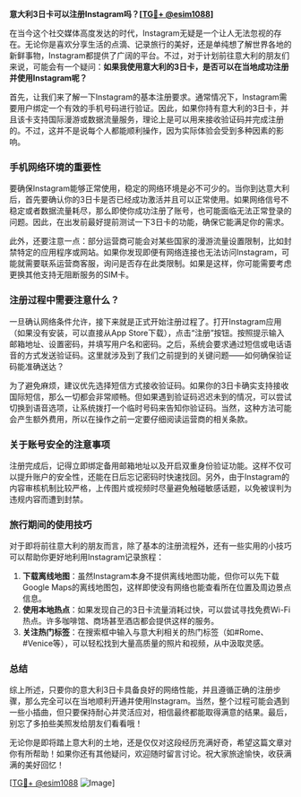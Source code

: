 **意大利3日卡可以注册Instagram吗？[[TG💪+ @esim1088](https://t.me/s/esim1088)]**

在当今这个社交媒体高度发达的时代，Instagram无疑是一个让人无法忽视的存在。无论你是喜欢分享生活的点滴、记录旅行的美好，还是单纯想了解世界各地的新鲜事物，Instagram都提供了广阔的平台。不过，对于计划前往意大利的朋友们来说，可能会有一个疑问：**如果我使用意大利的3日卡，是否可以在当地成功注册并使用Instagram呢？**

首先，让我们来了解一下Instagram的基本注册要求。通常情况下，Instagram需要用户绑定一个有效的手机号码进行验证。因此，如果你持有意大利的3日卡，并且该卡支持国际漫游或数据流量服务，理论上是可以用来接收验证码并完成注册的。不过，这并不是说每个人都能顺利操作，因为实际体验会受到多种因素的影响。

### **手机网络环境的重要性**

要确保Instagram能够正常使用，稳定的网络环境是必不可少的。当你到达意大利后，首先要确认你的3日卡是否已经成功激活并且可以正常使用。如果网络信号不稳定或者数据流量耗尽，那么即使你成功注册了账号，也可能面临无法正常登录的问题。因此，在出发前最好提前测试一下3日卡的功能，确保它能满足你的需求。

此外，还要注意一点：部分运营商可能会对某些国家的漫游流量设置限制，比如封禁特定的应用程序或网站。如果你发现即便有网络连接也无法访问Instagram，可能就需要联系运营商客服，询问是否存在此类限制。如果是这样，你可能需要考虑更换其他支持无阻断服务的SIM卡。

### **注册过程中需要注意什么？**

一旦确认网络条件允许，接下来就是正式开始注册过程了。打开Instagram应用（如果没有安装，可以直接从App Store下载），点击“注册”按钮。按照提示输入邮箱地址、设置密码，并填写用户名和密码。之后，系统会要求通过短信或电话语音的方式发送验证码。这里就涉及到了我们之前提到的关键问题——如何确保验证码能准确送达？

为了避免麻烦，建议优先选择短信方式接收验证码。如果你的3日卡确实支持接收国际短信，那么一切都会非常顺畅。但如果遇到验证码迟迟未到的情况，可以尝试切换到语音选项，让系统拨打一个临时号码来告知你验证码。当然，这种方法可能会产生额外费用，所以在操作之前一定要仔细阅读运营商的相关条款。

### **关于账号安全的注意事项**

注册完成后，记得立即绑定备用邮箱地址以及开启双重身份验证功能。这样不仅可以提升账户的安全性，还能在日后忘记密码时快速找回。另外，由于Instagram的内容审核机制比较严格，上传图片或视频时尽量避免触碰敏感话题，以免被误判为违规内容而遭到封禁。

### **旅行期间的使用技巧**

对于即将前往意大利的朋友而言，除了基本的注册流程外，还有一些实用的小技巧可以帮助你更好地利用Instagram记录旅程：

1. **下载离线地图**：虽然Instagram本身不提供离线地图功能，但你可以先下载Google Maps的离线地图包，这样即使没有网络也能查看所在位置及周边景点信息。
2. **使用本地热点**：如果发现自己的3日卡流量消耗过快，可以尝试寻找免费Wi-Fi热点。许多咖啡馆、商场甚至酒店都会提供这样的服务。
3. **关注热门标签**：在搜索框中输入与意大利相关的热门标签（如#Rome、#Venice等），可以轻松找到大量高质量的照片和视频，从中汲取灵感。

### **总结**

综上所述，只要你的意大利3日卡具备良好的网络性能，并且遵循正确的注册步骤，那么完全可以在当地顺利开通并使用Instagram。当然，整个过程可能会遇到一些小插曲，但只要保持耐心并灵活应对，相信最终都能取得满意的结果。最后，别忘了多拍些美照发给朋友们看看哦！

无论你是即将踏上意大利的土地，还是仅仅对这段经历充满好奇，希望这篇文章对你有所帮助！如果你还有其他疑问，欢迎随时留言讨论。祝大家旅途愉快，收获满满的美好回忆！

[[TG💪+ @esim1088](https://t.me/s/esim1088) ![Image](https://i.postimg.cc/4NQfJmqS/Snipaste-2025-05-13-00-14-12.png)]